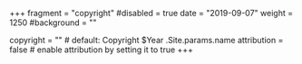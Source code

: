 +++
fragment = "copyright"
#disabled = true
date = "2019-09-07"
weight = 1250
#background = ""

copyright = "" # default: Copyright $Year .Site.params.name
attribution = false # enable attribution by setting it to true
+++
